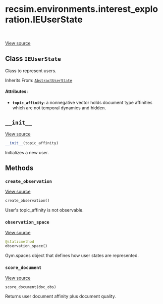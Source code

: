 <div itemscope itemtype="http://developers.google.com/ReferenceObject">
<meta itemprop="name" content="recsim.environments.interest_exploration.IEUserState" />
<meta itemprop="path" content="Stable" />
<meta itemprop="property" content="__init__"/>
<meta itemprop="property" content="create_observation"/>
<meta itemprop="property" content="observation_space"/>
<meta itemprop="property" content="score_document"/>
</div>

# recsim.environments.interest_exploration.IEUserState

<table class="tfo-notebook-buttons tfo-api" align="left">
</table>

<a target="_blank" href="https://github.com/google-research/recsim/tree/master/recsim//environments/interest_exploration.py">View
source</a>

## Class `IEUserState`

Class to represent users.

Inherits From: [`AbstractUserState`](../../../recsim/user/AbstractUserState.md)

<!-- Placeholder for "Used in" -->

#### Attributes:

*   <b>`topic_affinity`</b>: a nonnegative vector holds document type affinities
    which are not temporal dynamics and hidden.

<h2 id="__init__"><code>__init__</code></h2>

<a target="_blank" href="https://github.com/google-research/recsim/tree/master/recsim//environments/interest_exploration.py">View
source</a>

```python
__init__(topic_affinity)
```

Initializes a new user.

## Methods

<h3 id="create_observation"><code>create_observation</code></h3>

<a target="_blank" href="https://github.com/google-research/recsim/tree/master/recsim//environments/interest_exploration.py">View
source</a>

```python
create_observation()
```

User's topic_affinity is not observable.

<h3 id="observation_space"><code>observation_space</code></h3>

<a target="_blank" href="https://github.com/google-research/recsim/tree/master/recsim//environments/interest_exploration.py">View
source</a>

```python
@staticmethod
observation_space()
```

Gym.spaces object that defines how user states are represented.

<h3 id="score_document"><code>score_document</code></h3>

<a target="_blank" href="https://github.com/google-research/recsim/tree/master/recsim//environments/interest_exploration.py">View
source</a>

```python
score_document(doc_obs)
```

Returns user document affinity plus document quality.

